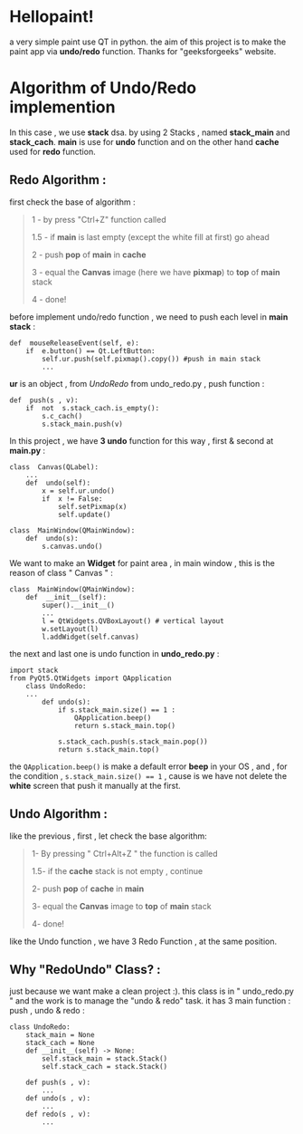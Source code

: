 # Hellopaint!
a very simple paint use QT in python. the aim of this project is to make the paint app via **undo/redo** function. Thanks for "geeksforgeeks" website.

# Algorithm of Undo/Redo implemention
In this case , we use **stack** dsa. by using 2 Stacks , named **stack_main** and  **stack_cach**. **main** is use for **undo** function and on the other hand **cache** used for **redo** function.

##  **Redo Algorithm** :
first check the base of algorithm :

> 1 - by press "Ctrl+Z" function called
> 
> 1.5 - if **main**  is last empty (except the white fill at first) go ahead
> 
> 2 - push **pop** of **main** in **cache**
> 
> 3 - equal the **Canvas** image (here we have **pixmap**) to **top** of **main** stack
> 
> 4 - done!

before implement undo/redo function , we need to push each level in **main stack** :

    def  mouseReleaseEvent(self, e):
	    if  e.button() == Qt.LeftButton:
			self.ur.push(self.pixmap().copy()) #push in main stack
			...
**ur** is an object , from *UndoRedo* from undo_redo.py , push function :

    def  push(s , v):
	    if  not  s.stack_cach.is_empty():
		    s.c_cach()
		    s.stack_main.push(v)

In this project , we have **3 undo** function for this way , first & second at **main.py** :

    class  Canvas(QLabel):
	    ...
	    def  undo(self):
		    x = self.ur.undo()
			if  x != False:
				self.setPixmap(x)
				self.update()
	
	class  MainWindow(QMainWindow):
		def  undo(s):
			s.canvas.undo()

We want to make an **Widget** for paint area , in main window , this is the reason of class " Canvas " :

	class  MainWindow(QMainWindow):
		def  __init__(self):
			super().__init__()
			...
			l = QtWidgets.QVBoxLayout() # vertical layout
			w.setLayout(l)
			l.addWidget(self.canvas)

the next and last one is undo function in **undo_redo.py** :

    import stack
    from PyQt5.QtWidgets import QApplication
	    class UndoRedo:
	    ...
		    def undo(s):
			    if s.stack_main.size() == 1 :
				    QApplication.beep()
				    return s.stack_main.top()
				
				s.stack_cach.push(s.stack_main.pop())
				return s.stack_main.top()
the `QApplication.beep()` is make a default error **beep** in your OS , and , for the condition , ````s.stack_main.size() == 1```` , cause is we have not delete the **white** screen that push it manually at the first.

##  **Undo Algorithm** :
like the previous , first , let check the base algorithm:

> 1- By pressing  " Ctrl+Alt+Z " the function is called
> 
> 1.5- if the **cache** stack is not empty , continue
> 
> 2- push **pop** of **cache** in **main**
> 
> 3- equal the **Canvas** image to **top** of **main** stack
> 
> 4- done!

like the Undo function , we have 3 Redo Function , at the same position.

##  **Why "RedoUndo" Class?** :

just because we want make a clean project :). this class is in " undo_redo.py " and the work is to manage the "undo & redo" task.
it has 3 main function : push , undo & redo :

    class UndoRedo:
	    stack_main = None
	    stack_cach = None
	    def __init__(self) -> None:
		    self.stack_main = stack.Stack()
		    self.stack_cach = stack.Stack()
		    
	    def push(s , v):
		    ...
	    def undo(s , v):
		    ...
	    def redo(s , v):
		    ...
